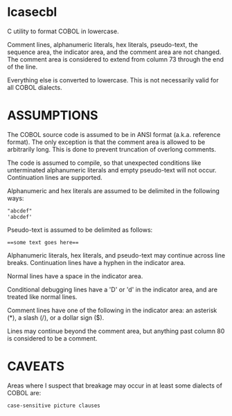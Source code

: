 lcasecbl
========

C utility to format COBOL in lowercase.

Comment lines, alphanumeric literals, hex literals, pseudo-text, the sequence
area, the indicator area, and the comment area are not changed. The comment
area is considered to extend from column 73 through the end of the line.

Everything else is converted to lowercase. This is not necessarily valid for
all COBOL dialects.

ASSUMPTIONS
===========

The COBOL source code is assumed to be in ANSI format (a.k.a. reference format).
The only exception is that the comment area is allowed to be arbitrarily long.
This is done to prevent truncation of overlong comments.

The code is assumed to compile, so that unexpected conditions like unterminated
alphanumeric literals and empty pseudo-text will not occur. Continuation lines
are supported.

Alphanumeric and hex literals are assumed to be delimited in the following ways:

    "abcdef"
    'abcdef'

Pseudo-text is assumed to be delimited as follows:

    ==some text goes here==

Alphanumeric literals, hex literals, and pseudo-text may continue across line
breaks. Continuation lines have a hyphen in the indicator area.

Normal lines have a space in the indicator area.

Conditional debugging lines have a 'D' or 'd' in the indicator area, and are
treated like normal lines.

Comment lines have one of the following in the indicator area: an asterisk (*),
a slash (/), or a dollar sign ($).

Lines may continue beyond the comment area, but anything past column 80 is
considered to be a comment.

CAVEATS
=======

Areas where I suspect that breakage may occur in at least some dialects of
COBOL are:

    case-sensitive picture clauses